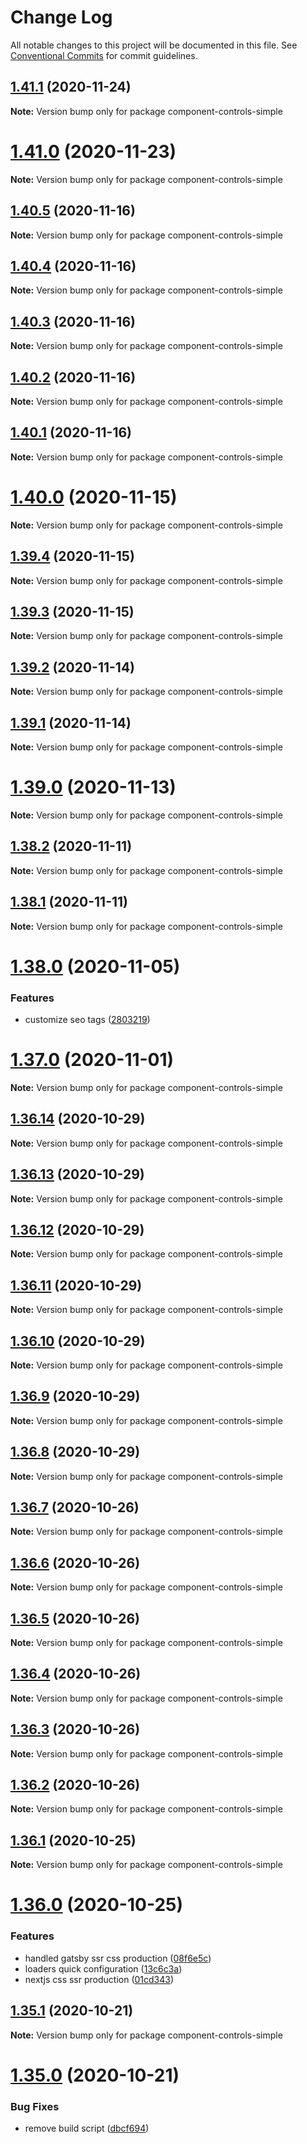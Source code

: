 # Change Log

All notable changes to this project will be documented in this file.
See [Conventional Commits](https://conventionalcommits.org) for commit guidelines.

## [1.41.1](https://github.com/atanasster/component-controls/compare/v1.41.0...v1.41.1) (2020-11-24)

**Note:** Version bump only for package component-controls-simple





# [1.41.0](https://github.com/atanasster/component-controls/compare/v1.40.5...v1.41.0) (2020-11-23)

**Note:** Version bump only for package component-controls-simple





## [1.40.5](https://github.com/atanasster/component-controls/compare/v1.40.4...v1.40.5) (2020-11-16)

**Note:** Version bump only for package component-controls-simple





## [1.40.4](https://github.com/atanasster/component-controls/compare/v1.40.3...v1.40.4) (2020-11-16)

**Note:** Version bump only for package component-controls-simple





## [1.40.3](https://github.com/atanasster/component-controls/compare/v1.40.2...v1.40.3) (2020-11-16)

**Note:** Version bump only for package component-controls-simple





## [1.40.2](https://github.com/atanasster/component-controls/compare/v1.40.1...v1.40.2) (2020-11-16)

**Note:** Version bump only for package component-controls-simple





## [1.40.1](https://github.com/atanasster/component-controls/compare/v1.40.0...v1.40.1) (2020-11-16)

**Note:** Version bump only for package component-controls-simple





# [1.40.0](https://github.com/atanasster/component-controls/compare/v1.39.4...v1.40.0) (2020-11-15)

**Note:** Version bump only for package component-controls-simple





## [1.39.4](https://github.com/atanasster/component-controls/compare/v1.39.3...v1.39.4) (2020-11-15)

**Note:** Version bump only for package component-controls-simple





## [1.39.3](https://github.com/atanasster/component-controls/compare/v1.39.2...v1.39.3) (2020-11-15)

**Note:** Version bump only for package component-controls-simple





## [1.39.2](https://github.com/atanasster/component-controls/compare/v1.39.1...v1.39.2) (2020-11-14)

**Note:** Version bump only for package component-controls-simple





## [1.39.1](https://github.com/atanasster/component-controls/compare/v1.39.0...v1.39.1) (2020-11-14)

**Note:** Version bump only for package component-controls-simple





# [1.39.0](https://github.com/atanasster/component-controls/compare/v1.38.2...v1.39.0) (2020-11-13)

**Note:** Version bump only for package component-controls-simple





## [1.38.2](https://github.com/atanasster/component-controls/compare/v1.38.1...v1.38.2) (2020-11-11)

**Note:** Version bump only for package component-controls-simple





## [1.38.1](https://github.com/atanasster/component-controls/compare/v1.38.0...v1.38.1) (2020-11-11)

**Note:** Version bump only for package component-controls-simple





# [1.38.0](https://github.com/atanasster/component-controls/compare/v1.37.0...v1.38.0) (2020-11-05)


### Features

* customize seo tags ([2803219](https://github.com/atanasster/component-controls/commit/2803219542bbd4a17ba6333fbcbf2e48b6ae3811))





# [1.37.0](https://github.com/atanasster/component-controls/compare/v1.36.14...v1.37.0) (2020-11-01)

**Note:** Version bump only for package component-controls-simple





## [1.36.14](https://github.com/atanasster/component-controls/compare/v1.36.13...v1.36.14) (2020-10-29)

**Note:** Version bump only for package component-controls-simple





## [1.36.13](https://github.com/atanasster/component-controls/compare/v1.36.12...v1.36.13) (2020-10-29)

**Note:** Version bump only for package component-controls-simple





## [1.36.12](https://github.com/atanasster/component-controls/compare/v1.36.11...v1.36.12) (2020-10-29)

**Note:** Version bump only for package component-controls-simple





## [1.36.11](https://github.com/atanasster/component-controls/compare/v1.36.10...v1.36.11) (2020-10-29)

**Note:** Version bump only for package component-controls-simple





## [1.36.10](https://github.com/atanasster/component-controls/compare/v1.36.9...v1.36.10) (2020-10-29)

**Note:** Version bump only for package component-controls-simple





## [1.36.9](https://github.com/atanasster/component-controls/compare/v1.36.8...v1.36.9) (2020-10-29)

**Note:** Version bump only for package component-controls-simple





## [1.36.8](https://github.com/atanasster/component-controls/compare/v1.36.7...v1.36.8) (2020-10-29)

**Note:** Version bump only for package component-controls-simple





## [1.36.7](https://github.com/atanasster/component-controls/compare/v1.36.6...v1.36.7) (2020-10-26)

**Note:** Version bump only for package component-controls-simple





## [1.36.6](https://github.com/atanasster/component-controls/compare/v1.36.5...v1.36.6) (2020-10-26)

**Note:** Version bump only for package component-controls-simple





## [1.36.5](https://github.com/atanasster/component-controls/compare/v1.36.4...v1.36.5) (2020-10-26)

**Note:** Version bump only for package component-controls-simple





## [1.36.4](https://github.com/atanasster/component-controls/compare/v1.36.3...v1.36.4) (2020-10-26)

**Note:** Version bump only for package component-controls-simple





## [1.36.3](https://github.com/atanasster/component-controls/compare/v1.36.2...v1.36.3) (2020-10-26)

**Note:** Version bump only for package component-controls-simple





## [1.36.2](https://github.com/atanasster/component-controls/compare/v1.36.1...v1.36.2) (2020-10-26)

**Note:** Version bump only for package component-controls-simple





## [1.36.1](https://github.com/atanasster/component-controls/compare/v1.36.0...v1.36.1) (2020-10-25)

**Note:** Version bump only for package component-controls-simple





# [1.36.0](https://github.com/atanasster/component-controls/compare/v1.35.1...v1.36.0) (2020-10-25)


### Features

* handled gatsby ssr css production ([08f6e5c](https://github.com/atanasster/component-controls/commit/08f6e5c0ab2274cacd152a4d384c525fd751454a))
* loaders quick configuration ([13c6c3a](https://github.com/atanasster/component-controls/commit/13c6c3a516ffbd2607b1ca8b937d339f32618e87))
* nextjs css ssr production ([01cd343](https://github.com/atanasster/component-controls/commit/01cd3436e74c40fd1197190bd2a7d24705a4d513))





## [1.35.1](https://github.com/atanasster/component-controls/compare/v1.35.0...v1.35.1) (2020-10-21)

**Note:** Version bump only for package component-controls-simple





# [1.35.0](https://github.com/atanasster/component-controls/compare/v1.34.0...v1.35.0) (2020-10-21)


### Bug Fixes

* remove build script ([dbcf694](https://github.com/atanasster/component-controls/commit/dbcf6946838a5a861884851ec6b7767ea47daba4))
